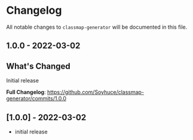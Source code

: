 # Changelog

All notable changes to `classmap-generator` will be documented in this file.

## 1.0.0 - 2022-03-02

## What's Changed

Initial release

**Full Changelog**: https://github.com/Soyhuce/classmap-generator/commits/1.0.0

## [1.0.0] - 2022-03-02

- initial release
